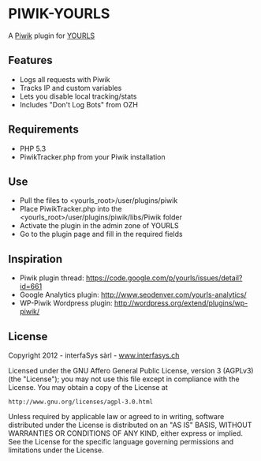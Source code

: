 # PIWIK-YOURLS

A [Piwik](http://piwik.org/) plugin for [YOURLS](http://yourls.org)

## Features

* Logs all requests with Piwik
* Tracks IP and custom variables
* Lets you disable local tracking/stats
* Includes "Don't Log Bots" from OZH


## Requirements

* PHP 5.3
* PiwikTracker.php from your Piwik installation

## Use

* Pull the files to <yourls_root>/user/plugins/piwik
* Place PiwikTracker.php into the <yourls_root>/user/plugins/piwik/libs/Piwik folder
* Activate the plugin in the admin zone of YOURLS
* Go to the plugin page and fill in the required fields

## Inspiration

 * Piwik plugin thread: https://code.google.com/p/yourls/issues/detail?id=661
 * Google Analytics plugin: http://www.seodenver.com/yourls-analytics/
 * WP-Piwik Wordpress plugin: http://wordpress.org/extend/plugins/wp-piwik/

## License

Copyright 2012 - interfaSys sàrl - www.interfasys.ch

Licensed under the GNU Affero General Public License, version 3 (AGPLv3) (the "License");
you may not use this file except in compliance with the License.
You may obtain a copy of the License at

`http://www.gnu.org/licenses/agpl-3.0.html`

Unless required by applicable law or agreed to in writing, software
distributed under the License is distributed on an "AS IS" BASIS,
WITHOUT WARRANTIES OR CONDITIONS OF ANY KIND, either express or implied.
See the License for the specific language governing permissions and
limitations under the License.
